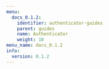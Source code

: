 ```yaml
---
menu:
  docs_0.1.2:
    identifier: authenticator-guides
    parent: guides
    name: Authenticator
    weight: 10
menu_name: docs_0.1.2
info:
  version: 0.1.2
---
```


